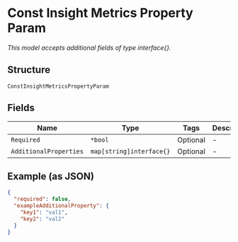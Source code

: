 
# Const Insight Metrics Property Param

*This model accepts additional fields of type interface{}.*

## Structure

`ConstInsightMetricsPropertyParam`

## Fields

| Name | Type | Tags | Description |
|  --- | --- | --- | --- |
| `Required` | `*bool` | Optional | - |
| `AdditionalProperties` | `map[string]interface{}` | Optional | - |

## Example (as JSON)

```json
{
  "required": false,
  "exampleAdditionalProperty": {
    "key1": "val1",
    "key2": "val2"
  }
}
```

